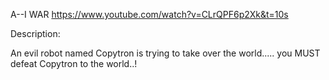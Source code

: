 A--I WAR
https://www.youtube.com/watch?v=CLrQPF6p2Xk&t=10s

Description:

An evil robot named Copytron is trying to take over the world..... you MUST defeat Copytron to the world..!
